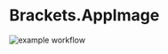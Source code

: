 # Brackets.AppImage

![example workflow](https://github.com/nx-appbuild-hub/Brackets.AppImage//actions/workflows/makefile.yml/badge.svg)
